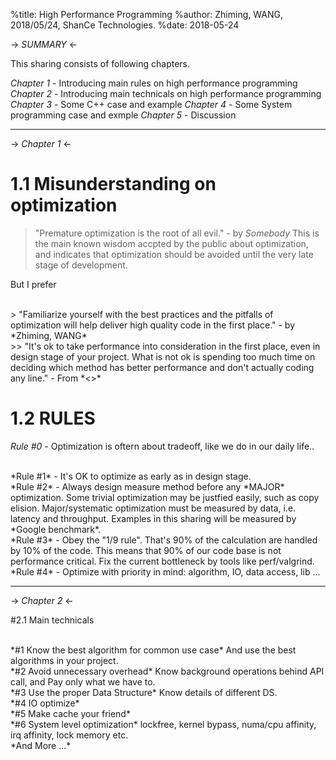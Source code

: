 %title: High Performance Programming
%author: Zhiming, WANG, 2018/05/24, ShanCe Technologies.
%date: 2018-05-24

-> _SUMMARY_ <-

This sharing consists of following chapters.

*Chapter 1* - Introducing main rules on high performance programming
*Chapter 2* - Introducing main technicals on high performance programming
*Chapter 3* - Some C++ case and example
*Chapter 4* - Some System programming case and exmple
*Chapter 5* - Discussion

---
-> _Chapter 1_ <-

# 1.1 Misunderstanding on optimization

> "Premature optimization is the root of all evil." - by *Somebody*
This is the main known wisdom accpted by the public about optimization, and indicates that optimization should be avoided until the very late stage of development.


But I prefer

<br>
> "Familiarize yourself with the best practices and the pitfalls of optimization will help deliver high quality code in the first place." - by *Zhiming, WANG*

<br>
>> "It's ok to take performance into consideration in the first place, even in design stage of your project. What is not ok is spending too much time on deciding which method has better performance and don't actually coding any line." -  From *<<Optimized C++>>*


# 1.2 RULES

*Rule #0* - Optimization is oftern about tradeoff, like we do in our daily life..

<br>
*Rule #1* - It's OK to optimize as early as in design stage.

<br>
*Rule #2* - Always design measure method before any *MAJOR* optimization.
Some trivial optimization may be justfied easily, such as copy elision. Major/systematic optimization must be measured by data, i.e. latency and throughput. Examples in this sharing will be measured by *Google benchmark*.

<br>
*Rule #3* - Obey the "1/9 rule". 
That's 90% of the calculation are handled by 10% of the code. This means that 90% of our code base is not performance critical. Fix the current bottleneck by tools like perf/valgrind.

<br>
*Rule #4* - Optimize with priority in mind: algorithm, IO, data access, lib ...

---

-> _Chapter 2_ <-

#2.1 Main technicals

<br>
*#1 Know the best algorithm for common use case*
And use the best algorithms in your project.

<br>
*#2 Avoid unnecessary overhead*
Know background operations behind API call, and Pay only what we have to.

<br>
*#3 Use the proper Data Structure*
Know details of different DS.

<br>
*#4 IO optimize*

<br>
*#5 Make cache your friend*

<br>
*#6 System level optimization*
lockfree, kernel bypass, numa/cpu affinity, irq affinity, lock memory etc.

<br>
*And More ...*



